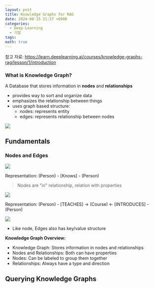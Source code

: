 ```yaml
---
layout: post
title: Knowledge Graphs for RAG
date: 2024-08-15 21:37 +0900
categories:
  - Deep-Learning
  - 기법
tags: 
math: true
---
```


참고 자료: https://learn.deeplearning.ai/courses/knowledge-graphs-rag/lesson/1/introduction

### What is Knowledge Graph?
A Database that stores information in **nodes** and **relationships**

- provides way to sort and organize data
- emphasizes the relationship between things
- uses graph based structure:
	- nodes: represents entity
	- edges: represents relationship between nodes


![](https://i.imgur.com/v3dXFGn.png)


## Fundamentals

### Nodes and Edges

![](https://i.imgur.com/aqQtqhM.png)

Representation: (Person) - \[Knows] - (Person)

> Nodes are "in" relationship, relation with properties


![](https://i.imgur.com/Kmhm0zd.png)

Representation: (Person) - \[TEACHES] → (Course) ← \[INTRODUCES] - (Person)


![](https://i.imgur.com/bOdx0b4.png)

- Like node, Edges also has key/value structure



**Knowledge Graph Overview:**

- Knowledge Graph: Stores information in nodes and relationships
- Nodes and Relationships: Both can have properties
- Nodes: Can be labeled to group them together
- Relationships: Always have a type and direction


## Querying Knowledge Graphs

